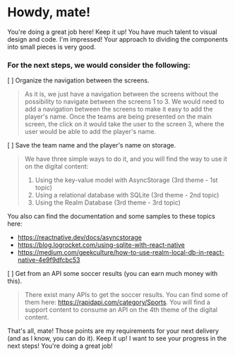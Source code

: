 # Howdy, mate!
You're doing a great job here! Keep it up!
You have much talent to visual design and code. I'm impressed!
Your approach to dividing the components into small pieces is very good.

### For the next steps, we would consider the following:
[ ] Organize the navigation between the screens.
> As it is, we just have a navigation between the screens without the possibility to navigate between the screens 1 to 3. We would need to add a navigation between the screens to make it easy to add the player's name.
> Once the teams are being presented on the main screen, the click on it would take the user to the screen 3, where the user would be able to add the player's name.

[ ] Save the team name and the player's name on storage.
> We have three simple ways to do it, and you will find the way to use it on the digital content:
> 1. Using the key-value model with AsyncStorage (3rd theme - 1st topic)
> 2. Using a relational database with SQLite (3rd theme - 2nd topic)
> 3. Using the Realm Database (3rd theme - 3rd topic)

You also can find the documentation and some samples to these topics here:
- https://reactnative.dev/docs/asyncstorage
- https://blog.logrocket.com/using-sqlite-with-react-native
- https://medium.com/geekculture/how-to-use-realm-local-db-in-react-native-4e9f9dfcbc53

[ ] Get from an API some soccer results (you can earn much money with this).
> There exist many APIs to get the soccer results. You can find some of them here: https://rapidapi.com/category/Sports.
> You will find a support content to consume an API on the 4th theme of the digital content.

That's all, mate! Those points are my requirements for your next delivery (and as I know, you can do it). Keep it up!
I want to see your progress in the next steps! You're doing a great job!

